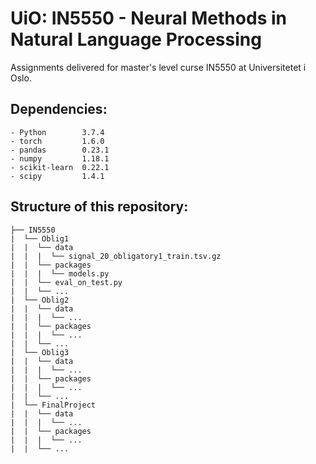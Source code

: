 # UiO: IN5550 - Neural Methods in Natural Language Processing
Assignments delivered for master's level curse IN5550 at Universitetet i Oslo.

## Dependencies:
```
- Python        3.7.4
- torch         1.6.0  
- pandas        0.23.1
- numpy         1.18.1
- scikit-learn  0.22.1
- scipy         1.4.1 
```

## Structure of this repository:

```
├── IN5550
|  └── Oblig1
|  |  └── data
|  |  |  └── signal_20_obligatory1_train.tsv.gz
|  |  └── packages
|  |  |  └── models.py
|  |  └── eval_on_test.py
|  |  └── ...
|  └── Oblig2
|  |  └── data
|  |  |  └── ...
|  |  └── packages
|  |  |  └── ...
|  |  └── ...
|  └── Oblig3
|  |  └── data
|  |  |  └── ...
|  |  └── packages
|  |  |  └── ...
|  |  └── ...
|  └── FinalProject
|  |  └── data
|  |  |  └── ...
|  |  └── packages
|  |  |  └── ...
|  |  └── ...
```
